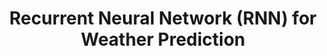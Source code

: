 ---
layout: page
title: Recurrent Neural Network (RNN) for Weather Prediction
description: Built a custom RNN for predicting temperature based on historical weather patterns, achieving 91.19% accuracy (class top performance). Conducted feature engineering with time-series analysis techniques to handle sequential data.
img: assets/img/weather.png
redirect: https://github.com/vishanth10/Advance_ML
importance: 3
category: Course Project
---